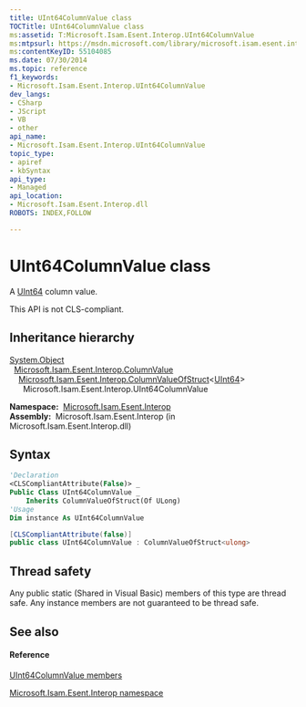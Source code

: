 ```yaml
---
title: UInt64ColumnValue class
TOCTitle: UInt64ColumnValue class
ms:assetid: T:Microsoft.Isam.Esent.Interop.UInt64ColumnValue
ms:mtpsurl: https://msdn.microsoft.com/library/microsoft.isam.esent.interop.uint64columnvalue(v=EXCHG.10)
ms:contentKeyID: 55104085
ms.date: 07/30/2014
ms.topic: reference
f1_keywords:
- Microsoft.Isam.Esent.Interop.UInt64ColumnValue
dev_langs:
- CSharp
- JScript
- VB
- other
api_name: 
- Microsoft.Isam.Esent.Interop.UInt64ColumnValue
topic_type: 
- apiref
- kbSyntax
api_type: 
- Managed
api_location: 
- Microsoft.Isam.Esent.Interop.dll
ROBOTS: INDEX,FOLLOW

---
```


# UInt64ColumnValue class

A [UInt64](/dotnet/api/system.uint64) column value.

This API is not CLS-compliant. 

## Inheritance hierarchy

[System.Object](/dotnet/api/system.object)  
  [Microsoft.Isam.Esent.Interop.ColumnValue](dn334206\(v=exchg.10\).md)  
    [Microsoft.Isam.Esent.Interop.ColumnValueOfStruct](dn334171\(v=exchg.10\).md)\<[UInt64](/dotnet/api/system.uint64)\>  
      Microsoft.Isam.Esent.Interop.UInt64ColumnValue  

**Namespace:**  [Microsoft.Isam.Esent.Interop](hh596136\(v=exchg.10\).md)  
**Assembly:**  Microsoft.Isam.Esent.Interop (in Microsoft.Isam.Esent.Interop.dll)

## Syntax

``` vb
'Declaration
<CLSCompliantAttribute(False)> _
Public Class UInt64ColumnValue _
    Inherits ColumnValueOfStruct(Of ULong)
'Usage
Dim instance As UInt64ColumnValue
```

``` csharp
[CLSCompliantAttribute(false)]
public class UInt64ColumnValue : ColumnValueOfStruct<ulong>
```

## Thread safety

Any public static (Shared in Visual Basic) members of this type are thread safe. Any instance members are not guaranteed to be thread safe.

## See also

#### Reference

[UInt64ColumnValue members](dn351254\(v=exchg.10\).md)

[Microsoft.Isam.Esent.Interop namespace](hh596136\(v=exchg.10\).md)